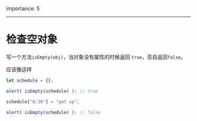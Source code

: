 importance: 5

---

# 检查空对象

写一个方法`isEmpty(obj)`，当对象没有属性的时候返回 `true`，否自返回`false`。

应该像这样

```js
let schedule = {};

alert( isEmpty(schedule) ); // true

schedule["8:30"] = "get up";

alert( isEmpty(schedule) ); // false
```

